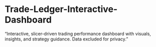 # Trade-Ledger-Interactive-Dashboard
“Interactive, slicer-driven trading performance dashboard with visuals, insights, and strategy guidance. Data excluded for privacy.”
